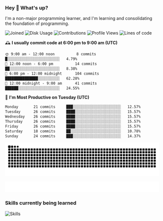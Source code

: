 ### Hey :wave: What's up?

I'm a non-major programming learner, and I'm learning and consolidating the foundation of programming.

<!--START_SECTION:waka-->
![Joined](http://img.shields.io/badge/Joined-8%20years%20ago-6D67E4?style=flat&labelColor=453C67)
![Disk Usage](http://img.shields.io/badge/Github%27s%20Storage-604.3%20MB-FD841F?style=flat&labelColor=E14D2A)
![Contributions](http://img.shields.io/badge/Contributions%20in%202024-222-7DCE13?style=flat&labelColor=2B7A0B)
![Profile Views](http://img.shields.io/badge/Profile%20Views-0-3AB4F2?style=flat&labelColor=0078AA)
![Lines of code](https://img.shields.io/badge/Lines%20of%20code-2%20Million%20Lines%20of%20code-FF8B8B?style=flat&labelColor=EB4747)

🕰️ **I usually commit code at 6:00 pm to 9:00 am (UTC)** 

```text
🌞 9:00 am - 12:00 noon          8 commits      █░░░░░░░░░░░░░░░░░░░░░░░░   4.79% 
🌆 12:00 noon - 6:00 pm          14 commits     ██░░░░░░░░░░░░░░░░░░░░░░░   8.38% 
🌃 6:00 pm - 12:00 midnight      104 commits    ███████████████░░░░░░░░░░   62.28% 
🌙 12:00 midnight - 9:00 am      41 commits     ██████░░░░░░░░░░░░░░░░░░░   24.55%
```
📅 **I'm Most Productive on Tuesday (UTC)** 

```text
Monday       21 commits     ███░░░░░░░░░░░░░░░░░░░░░░   12.57% 
Tuesday      26 commits     ████░░░░░░░░░░░░░░░░░░░░░   15.57% 
Wednesday    26 commits     ████░░░░░░░░░░░░░░░░░░░░░   15.57% 
Thursday     26 commits     ████░░░░░░░░░░░░░░░░░░░░░   15.57% 
Friday       26 commits     ████░░░░░░░░░░░░░░░░░░░░░   15.57% 
Saturday     18 commits     ██░░░░░░░░░░░░░░░░░░░░░░░   10.78% 
Sunday       24 commits     ███░░░░░░░░░░░░░░░░░░░░░░   14.37%
```

<!--END_SECTION:waka-->

![Snake animation](https://raw.githubusercontent.com/dirname/dirname/output/snake.svg)

![metrics](github-metrics.svg)

### Skills currently being learned

![Skills](https://skillicons.dev/icons?i=linux,rust,go,solidity,typescript,bash,git,postgres,mysql,redis,mongo,docker,kubernetes,grafana,prometheus)
